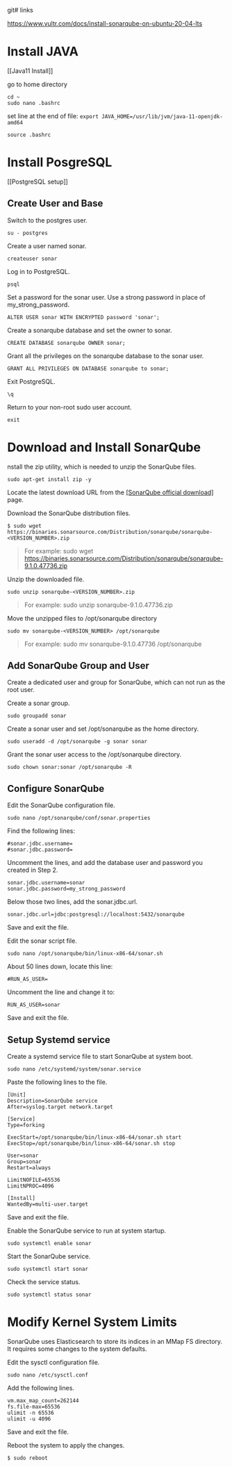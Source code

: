 git# links

https://www.vultr.com/docs/install-sonarqube-on-ubuntu-20-04-lts

# Install JAVA

[[Java11 Install]]

  go to home directory

    cd ~
    sudo nano .bashrc

set line at the end of file: `export JAVA_HOME=/usr/lib/jvm/java-11-openjdk-amd64`

    source .bashrc

# Install PosgreSQL

[[PostgreSQL setup]]

## Create User and Base

Switch to the postgres user.

    su - postgres

Create a user named sonar.

    createuser sonar

Log in to PostgreSQL.

    psql

Set a password for the sonar user. Use a strong password in place of my_strong_password.

    ALTER USER sonar WITH ENCRYPTED password 'sonar';

Create a sonarqube database and set the owner to sonar.

    CREATE DATABASE sonarqube OWNER sonar;

Grant all the privileges on the sonarqube database to the sonar user.

    GRANT ALL PRIVILEGES ON DATABASE sonarqube to sonar;

Exit PostgreSQL.

    \q

Return to your non-root sudo user account.

    exit

# Download and Install SonarQube

nstall the zip utility, which is needed to unzip the SonarQube files.

    sudo apt-get install zip -y

Locate the latest download URL from the [[SonarQube official download]](https://www.sonarqube.org/downloads/) page.

Download the SonarQube distribution files.

    $ sudo wget https://binaries.sonarsource.com/Distribution/sonarqube/sonarqube-<VERSION_NUMBER>.zip

> For example: sudo wget https://binaries.sonarsource.com/Distribution/sonarqube/sonarqube-9.1.0.47736.zip

Unzip the downloaded file.

    sudo unzip sonarqube-<VERSION_NUMBER>.zip

> For example: sudo unzip sonarqube-9.1.0.47736.zip

Move the unzipped files to /opt/sonarqube directory

    sudo mv sonarqube-<VERSION_NUMBER> /opt/sonarqube

> For example: sudo mv sonarqube-9.1.0.47736 /opt/sonarqube

## Add SonarQube Group and User

Create a dedicated user and group for SonarQube, which can not run as the root user.

Create a sonar group.

    sudo groupadd sonar

Create a sonar user and set /opt/sonarqube as the home directory.

    sudo useradd -d /opt/sonarqube -g sonar sonar

Grant the sonar user access to the /opt/sonarqube directory.

    sudo chown sonar:sonar /opt/sonarqube -R

## Configure SonarQube

Edit the SonarQube configuration file.

    sudo nano /opt/sonarqube/conf/sonar.properties

Find the following lines:

    #sonar.jdbc.username=
    #sonar.jdbc.password=

Uncomment the lines, and add the database user and password you created in Step 2.

    sonar.jdbc.username=sonar
    sonar.jdbc.password=my_strong_password

Below those two lines, add the sonar.jdbc.url.

    sonar.jdbc.url=jdbc:postgresql://localhost:5432/sonarqube

Save and exit the file.

Edit the sonar script file.

    sudo nano /opt/sonarqube/bin/linux-x86-64/sonar.sh

About 50 lines down, locate this line:

    #RUN_AS_USER=

Uncomment the line and change it to:

    RUN_AS_USER=sonar

Save and exit the file.


## Setup Systemd service

Create a systemd service file to start SonarQube at system boot.

    sudo nano /etc/systemd/system/sonar.service

Paste the following lines to the file.

    [Unit]
    Description=SonarQube service
    After=syslog.target network.target

    [Service]
    Type=forking

    ExecStart=/opt/sonarqube/bin/linux-x86-64/sonar.sh start
    ExecStop=/opt/sonarqube/bin/linux-x86-64/sonar.sh stop

    User=sonar
    Group=sonar
    Restart=always

    LimitNOFILE=65536
    LimitNPROC=4096

    [Install]
    WantedBy=multi-user.target

Save and exit the file.

Enable the SonarQube service to run at system startup.

    sudo systemctl enable sonar

Start the SonarQube service.

    sudo systemctl start sonar

Check the service status.

    sudo systemctl status sonar

# Modify Kernel System Limits

SonarQube uses Elasticsearch to store its indices in an MMap FS directory. It requires some changes to the system defaults.

Edit the sysctl configuration file.

    sudo nano /etc/sysctl.conf

Add the following lines.

    vm.max_map_count=262144
    fs.file-max=65536
    ulimit -n 65536
    ulimit -u 4096

Save and exit the file.

Reboot the system to apply the changes.

    $ sudo reboot




